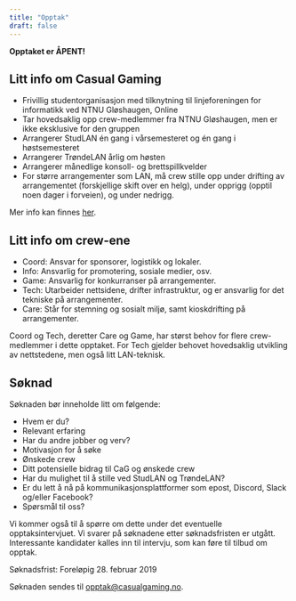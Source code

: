 ```yaml
---
title: "Opptak"
draft: false
---
```


**Opptaket er ÅPENT!**

## Litt info om Casual Gaming

- Frivillig studentorganisasjon med tilknytning til linjeforeningen for informatikk ved NTNU Gløshaugen, Online
- Tar hovedsaklig opp crew-medlemmer fra NTNU Gløshaugen, men er ikke eksklusive for den gruppen
- Arrangerer StudLAN én gang i vårsemesteret og én gang i høstsemesteret
- Arrangerer TrøndeLAN årlig om høsten
- Arrangerer månedlige konsoll- og brettspillkvelder
- For større arrangementer som LAN, må crew stille opp under drifting av arrangementet (forskjellige skift over en helg), under opprigg (opptil noen dager i forveien), og under nedrigg.

Mer info kan finnes [her](/om/).

## Litt info om crew-ene

- Coord: Ansvar for sponsorer, logistikk og lokaler.
- Info: Ansvarlig for promotering, sosiale medier, osv.
- Game: Ansvarlig for konkurranser på arrangementer.
- Tech: Utarbeider nettsidene, drifter infrastruktur, og er ansvarlig for det tekniske på arrangementer.
- Care: Står for stemning og sosialt miljø, samt kioskdrifting på arrangementer.

Coord og Tech, deretter Care og Game, har størst behov for flere crew-medlemmer i dette opptaket. For Tech gjelder behovet hovedsaklig utvikling av nettstedene, men også litt LAN-teknisk.

## Søknad

Søknaden bør inneholde litt om følgende:

- Hvem er du?
- Relevant erfaring
- Har du andre jobber og verv?
- Motivasjon for å søke
- Ønskede crew
- Ditt potensielle bidrag til CaG og ønskede crew
- Har du mulighet til å stille ved StudLAN og TrøndeLAN?
- Er du lett å nå på kommunikasjonsplattformer som epost, Discord, Slack og/eller Facebook?
- Spørsmål til oss?

Vi kommer også til å spørre om dette under det eventuelle opptaksintervjuet. Vi svarer på søknadene etter søknadsfristen er utgått. Interessante kandidater kalles inn til intervju, som kan føre til tilbud om opptak.

Søknadsfrist: Foreløpig 28. februar 2019

Søknaden sendes til [opptak@casualgaming.no](mailto:opptak@casualgaming.no).
